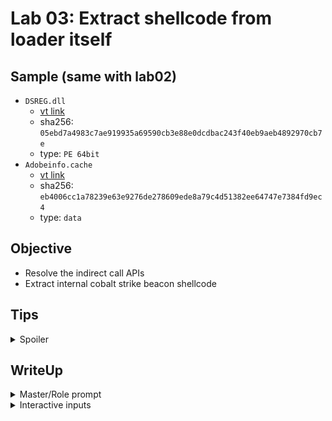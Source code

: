 # Lab 03: Extract shellcode from loader itself
## Sample (same with lab02)
* `DSREG.dll`
    * [vt link](https://www.virustotal.com/gui/file/05ebd7a4983c7ae919935a69590cb3e88e0dcdbac243f40eb9aeb4892970cb7e/)
    * sha256: `05ebd7a4983c7ae919935a69590cb3e88e0dcdbac243f40eb9aeb4892970cb7e`
    * type: `PE 64bit`
* `Adobeinfo.cache`
    * [vt link](https://www.virustotal.com/gui/file/05ebd7a4983c7ae919935a69590cb3e88e0dcdbac243f40eb9aeb4892970cb7e/)
    * sha256: `eb4006cc1a78239e63e9276de278609ede8a79c4d51382ee64747e7384fd9ec4`
    * type: `data`

## Objective
* Resolve the indirect call APIs
* Extract internal cobalt strike beacon shellcode

## Tips
<details>
<summary>Spoiler</summary>

1. Illustrate the unpacking workflow clearly—explain how you use x64dbg and IDA, and how you switch between them.
2. If the LLM performs unexpected operations, instruct the LLM to block or ignore them using a direct prompt.
3. If the LLM forgets to check previous addresses or content, remind it to review them again.

</details>


## WriteUp
<details>
<summary>Master/Role prompt</summary>
You are a reverse engineering expert. Analyze a loader to extract embedded shellcode or PE using IDA and x64dbg.


1. Use IDA to identify the loader’s core logic: unpacking loop, decryption
stub, VirtualAlloc, WriteProcessMemory, or manual mapping.

2. Trace how and where payload is built or written in memory. And identify
the address of core logics.
3. In x64dbg, set breakpoints on core logics in target binary. Do not
directly break on APIs.

4. When suspicious memory is about to execute, dump memory to file.


Do not directly dump the memory before the actual shellcode was filled
into it.
Do not directly execute "continue execute" before making breakpoint on
shellcode execution location.
Review the decompiler output if needed.

</details>

<details>
<summary>Interactive inputs</summary>

1. analyze `\\\\vmware-host\\Shared Folders\\sf\\samples\\cobaltstrike\\DSREG.dll` and extract its shellcode
2. the memory area is still empty
    * note: in previous result, it will dump the memory before the content actually write to it. so we need to instruct it to wait until the `memmov` was done.
    ![](/docs/assets/lab03-staging.png)
![alt text](/docs/assets/lab03-result.png)


</details>